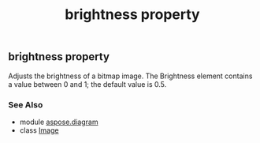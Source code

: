 ﻿---
title: brightness property
second_title: Aspose.Diagram for Python via .NET API References
description: 
type: docs
weight: 40
url: /python-net/aspose.diagram/image/brightness/
is_root: false
---

## brightness property


Adjusts the brightness of a bitmap image. The Brightness element contains a value between 0 and 1; the default value is 0.5.

### See Also
* module [aspose.diagram](../../)
* class [Image](/diagram/python-net/aspose.diagram/image)
